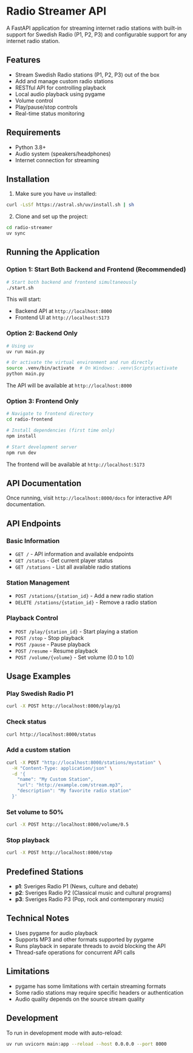 # Radio Streamer API

A FastAPI application for streaming internet radio stations with built-in support for Swedish Radio (P1, P2, P3) and configurable support for any internet radio station.

## Features

- Stream Swedish Radio stations (P1, P2, P3) out of the box
- Add and manage custom radio stations
- RESTful API for controlling playback
- Local audio playback using pygame
- Volume control
- Play/pause/stop controls
- Real-time status monitoring

## Requirements

- Python 3.8+
- Audio system (speakers/headphones)
- Internet connection for streaming

## Installation

1. Make sure you have `uv` installed:
```bash
curl -LsSf https://astral.sh/uv/install.sh | sh
```

2. Clone and set up the project:
```bash
cd radio-streamer
uv sync
```

## Running the Application

### Option 1: Start Both Backend and Frontend (Recommended)

```bash
# Start both backend and frontend simultaneously
./start.sh
```

This will start:
- Backend API at `http://localhost:8000`
- Frontend UI at `http://localhost:5173`

### Option 2: Backend Only

```bash
# Using uv
uv run main.py

# Or activate the virtual environment and run directly
source .venv/bin/activate  # On Windows: .venv\Scripts\activate
python main.py
```

The API will be available at `http://localhost:8000`

### Option 3: Frontend Only

```bash
# Navigate to frontend directory
cd radio-frontend

# Install dependencies (first time only)
npm install

# Start development server
npm run dev
```

The frontend will be available at `http://localhost:5173`

## API Documentation

Once running, visit `http://localhost:8000/docs` for interactive API documentation.

## API Endpoints

### Basic Information
- `GET /` - API information and available endpoints
- `GET /status` - Get current player status
- `GET /stations` - List all available radio stations

### Station Management
- `POST /stations/{station_id}` - Add a new radio station
- `DELETE /stations/{station_id}` - Remove a radio station

### Playback Control
- `POST /play/{station_id}` - Start playing a station
- `POST /stop` - Stop playback
- `POST /pause` - Pause playback
- `POST /resume` - Resume playback
- `POST /volume/{volume}` - Set volume (0.0 to 1.0)

## Usage Examples

### Play Swedish Radio P1
```bash
curl -X POST http://localhost:8000/play/p1
```

### Check status
```bash
curl http://localhost:8000/status
```

### Add a custom station
```bash
curl -X POST "http://localhost:8000/stations/mystation" \
  -H "Content-Type: application/json" \
  -d '{
    "name": "My Custom Station",
    "url": "http://example.com/stream.mp3",
    "description": "My favorite radio station"
  }'
```

### Set volume to 50%
```bash
curl -X POST http://localhost:8000/volume/0.5
```

### Stop playback
```bash
curl -X POST http://localhost:8000/stop
```

## Predefined Stations

- **p1**: Sveriges Radio P1 (News, culture and debate)
- **p2**: Sveriges Radio P2 (Classical music and cultural programs)  
- **p3**: Sveriges Radio P3 (Pop, rock and contemporary music)

## Technical Notes

- Uses pygame for audio playback
- Supports MP3 and other formats supported by pygame
- Runs playback in separate threads to avoid blocking the API
- Thread-safe operations for concurrent API calls

## Limitations

- pygame has some limitations with certain streaming formats
- Some radio stations may require specific headers or authentication
- Audio quality depends on the source stream quality

## Development

To run in development mode with auto-reload:
```bash
uv run uvicorn main:app --reload --host 0.0.0.0 --port 8000
```
